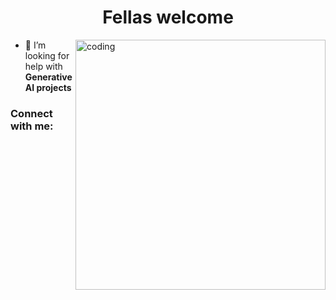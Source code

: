 <h1 align="center">Fellas welcome </h1>

<img align= "right" alt= "coding" width="400" src= ![ryan-gosling](https://github.com/user-attachments/assets/1ae2ecab-960b-41fb-b0aa-2a280f83d363) >


- 🤝 I’m looking for help with **Generative AI projects**

<h3 align="left">Connect with me:</h3>
<p align="left">
</p>

